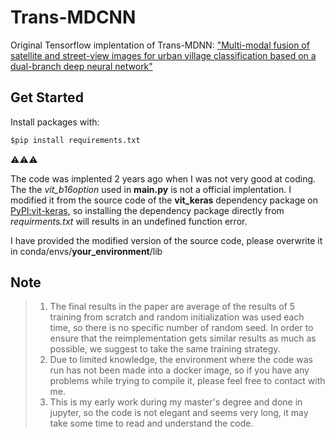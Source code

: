 # Trans-MDCNN

Original Tensorflow implentation of Trans-MDNN: ["Multi-modal fusion of satellite and street-view images for urban village classification based on a dual-branch deep neural network"](https://www.sciencedirect.com/science/article/pii/S0303243422001209)

## Get Started
Install packages with:
```Python
$pip install requirements.txt
```

:warning::warning::warning:  

The code was implented 2 years ago when I was not very good at coding. The the *vit_b16option* used in **main.py** is not a official implentation. I modified it from the source code of the **vit_keras** dependency package on [PyPI:vit-keras](https://pypi.org/project/vit-keras/), so installing the dependency package directly from *requirments.txt* will results in an undefined function error.   

I have provided the modified version of the source code, please overwrite it in conda/envs/**your_environment**/lib

## Note
>1. The final results in the paper are average of the results of 5 training from scratch and random initialization was used each time, so there is no specific number of random seed. In order to ensure that the reimplementation gets similar results as much as possible, we suggest to take the same training strategy.
>2. Due to limited knowledge, the environment where the code was run has not been made into a docker image, so if you have any problems while trying to compile it, please feel free to contact with me.
>3. This is my early work during my master's degree and done in jupyter, so the code is not elegant and seems very long, it may take some time to read and understand the code.

